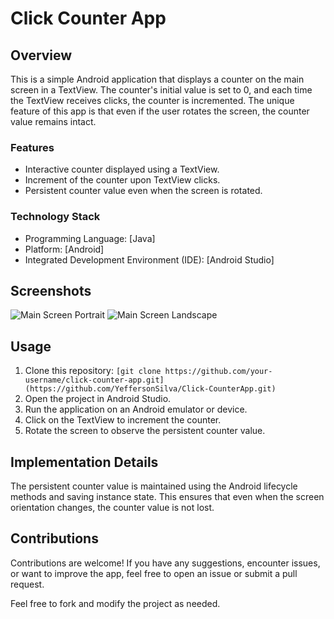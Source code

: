 # Click Counter App

## Overview

This is a simple Android application that displays a counter on the main screen in a TextView. The counter's initial value is set to 0, and each time the TextView receives clicks, the counter is incremented. The unique feature of this app is that even if the user rotates the screen, the counter value remains intact.

### Features

- Interactive counter displayed using a TextView.
- Increment of the counter upon TextView clicks.
- Persistent counter value even when the screen is rotated.

### Technology Stack

- Programming Language: [Java]
- Platform: [Android]
- Integrated Development Environment (IDE): [Android Studio]

## Screenshots

![Main Screen Portrait](screenshots/main_screen_portrait.png)
![Main Screen Landscape](screenshots/main_screen_landscape.png)

## Usage

1. Clone this repository: `[git clone https://github.com/your-username/click-counter-app.git](https://github.com/YeffersonSilva/Click-CounterApp.git)`
2. Open the project in Android Studio.
3. Run the application on an Android emulator or device.
4. Click on the TextView to increment the counter.
5. Rotate the screen to observe the persistent counter value.

## Implementation Details

The persistent counter value is maintained using the Android lifecycle methods and saving instance state. This ensures that even when the screen orientation changes, the counter value is not lost.

## Contributions

Contributions are welcome! If you have any suggestions, encounter issues, or want to improve the app, feel free to open an issue or submit a pull request.

Feel free to fork and modify the project as needed.
